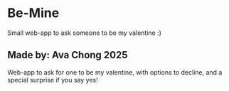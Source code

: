 # Be-Mine
Small web-app to ask someone to be my valentine :)
## Made by: Ava Chong 2025
Web-app to ask for one to be my valentine, with options to decline, and a special surprise if you say yes!
